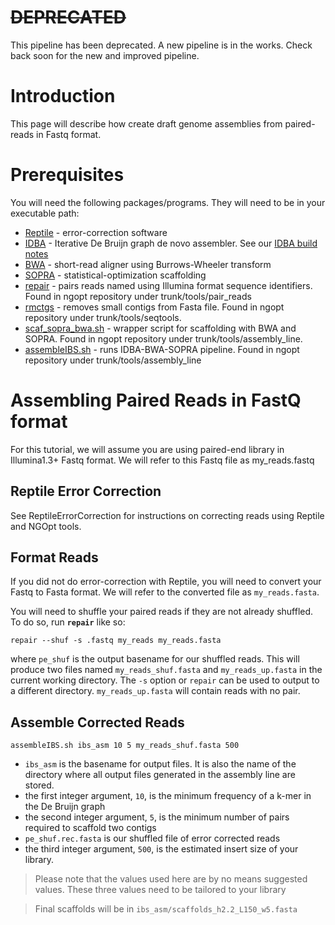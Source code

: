 # ~~DEPRECATED~~ #
This pipeline has been deprecated. A new pipeline is in the works. Check back soon for the new and improved pipeline.

# Introduction #

This page will describe how create draft genome assemblies from paired-reads in Fastq format.

# Prerequisites #
You will need the following packages/programs. They will need to be in your executable path:
  * [Reptile](http://aluru-sun.ece.iastate.edu/doku.php?id=reptile) - error-correction software
  * [IDBA](http://i.cs.hku.hk/~alse/hkubrg/projects/idba/) - Iterative De Bruijn graph de novo assembler.  See our [IDBA build notes](http://code.google.com/p/ngopt/wiki/IdbaBuildNotes)
  * [BWA](http://bio-bwa.sourceforge.net/) - short-read aligner using Burrows-Wheeler transform
  * [SOPRA](http://www.physics.rutgers.edu/~anirvans/SOPRA/) - statistical-optimization scaffolding
  * [repair](http://code.google.com/p/ngopt/source/browse/trunk/tools/pair_reads/repair.cpp?r=70) - pairs reads named using Illumina format sequence identifiers. Found in ngopt repository under trunk/tools/pair\_reads
  * [rmctgs](http://code.google.com/p/ngopt/source/browse/trunk/tools/seqtools/rmctgs.cpp?r=70) - removes small contigs from Fasta file. Found in ngopt repository under trunk/tools/seqtools.
  * [scaf\_sopra\_bwa.sh](http://code.google.com/p/ngopt/source/browse/trunk/tools/assembly_line/scaf_sopra_bwa.sh?r=70) - wrapper script for scaffolding with BWA and SOPRA. Found in ngopt repository under trunk/tools/assembly\_line.
  * [assembleIBS.sh](http://code.google.com/p/ngopt/source/browse/trunk/tools/assembly_line/assembleIBS.sh?r=70) - runs IDBA-BWA-SOPRA pipeline. Found in ngopt repository under trunk/tools/assembly\_line

# Assembling Paired Reads in FastQ format #
For this tutorial, we will assume you are using paired-end library in Illumina1.3+ Fastq format. We will refer to this Fastq file as my\_reads.fastq
## Reptile Error Correction ##
See ReptileErrorCorrection for instructions on correcting reads using Reptile and NGOpt tools.

## Format Reads ##
If you did not do error-correction with Reptile, you will need to convert your Fastq to Fasta format. We will refer to the converted file as `my_reads.fasta`.

You will need to shuffle your paired reads if they are not already shuffled. To do so, run **`repair`** like so:
```
repair --shuf -s .fastq my_reads my_reads.fasta
```
where `pe_shuf` is the output basename for our shuffled reads. This will produce two files named `my_reads_shuf.fasta` and `my_reads_up.fasta` in the current working directory.  The `-s` option or `repair`  can be used to output to a different directory. `my_reads_up.fasta` will contain reads with no pair.

## Assemble Corrected Reads ##
```
assembleIBS.sh ibs_asm 10 5 my_reads_shuf.fasta 500
```
  * `ibs_asm` is the basename for output files. It is also the name of the directory where all output files generated in the assembly line are stored.
  * the first integer argument, `10`, is the minimum frequency of a k-mer in the De Bruijn graph
  * the second integer argument, `5`, is the minimum number of pairs required to scaffold two contigs
  * `pe_shuf.rec.fasta` is our shuffled file of error corrected reads
  * the third integer argument, `500`, is the estimated insert size of your library.
> Please note that the values used here are by no means suggested values. These three values need to be tailored to your library

> Final scaffolds will be in `ibs_asm/scaffolds_h2.2_L150_w5.fasta`